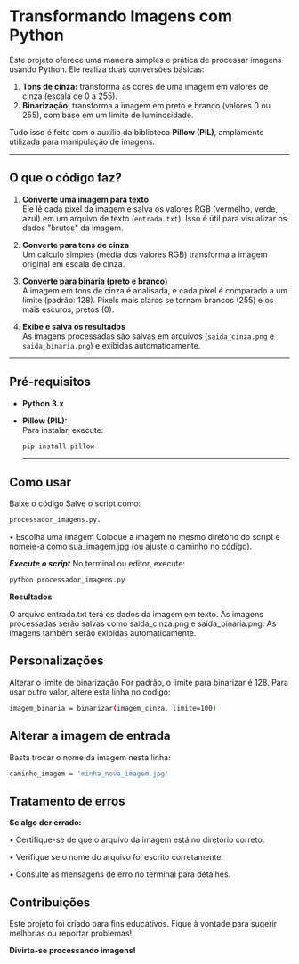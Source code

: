 # Transformando Imagens com Python  

Este projeto oferece uma maneira simples e prática de processar imagens usando Python. Ele realiza duas conversões básicas:  
1. **Tons de cinza:** transforma as cores de uma imagem em valores de cinza (escala de 0 a 255).  
2. **Binarização:** transforma a imagem em preto e branco (valores 0 ou 255), com base em um limite de luminosidade.  

Tudo isso é feito com o auxílio da biblioteca **Pillow (PIL)**, amplamente utilizada para manipulação de imagens.  

---

## O que o código faz?  

1. **Converte uma imagem para texto**  
   Ele lê cada pixel da imagem e salva os valores RGB (vermelho, verde, azul) em um arquivo de texto (`entrada.txt`). Isso é útil para visualizar os dados "brutos" da imagem.  

2. **Converte para tons de cinza**  
   Um cálculo simples (média dos valores RGB) transforma a imagem original em escala de cinza.  

3. **Converte para binária (preto e branco)**  
   A imagem em tons de cinza é analisada, e cada pixel é comparado a um limite (padrão: 128). Pixels mais claros se tornam brancos (255) e os mais escuros, pretos (0).  

4. **Exibe e salva os resultados**  
   As imagens processadas são salvas em arquivos (`saida_cinza.png` e `saida_binaria.png`) e exibidas automaticamente.  

---

## Pré-requisitos  

- **Python 3.x**  
- **Pillow (PIL):**  
  Para instalar, execute:  
  ```bash
  pip install pillow
  ```

  ---

## Como usar
Baixe o código
Salve o script como:
```bash
processador_imagens.py.
```

• Escolha uma imagem
Coloque a imagem no mesmo diretório do script e nomeie-a como sua_imagem.jpg (ou ajuste o caminho no código).

***Execute o script***
No terminal ou editor, execute:
```bash
python processador_imagens.py
```
**Resultados**

O arquivo entrada.txt terá os dados da imagem em texto.
As imagens processadas serão salvas como saida_cinza.png e saida_binaria.png.
As imagens também serão exibidas automaticamente.

## Personalizações
Alterar o limite de binarização
Por padrão, o limite para binarizar é 128. Para usar outro valor, altere esta linha no código:
```bash
imagem_binaria = binarizar(imagem_cinza, limite=100)
```

## Alterar a imagem de entrada
Basta trocar o nome da imagem nesta linha:
```bash
caminho_imagem = 'minha_nova_imagem.jpg'
```

## Tratamento de erros
**Se algo der errado:**

• Certifique-se de que o arquivo da imagem está no diretório correto.

• Verifique se o nome do arquivo foi escrito corretamente.

• Consulte as mensagens de erro no terminal para detalhes.

## Contribuições
Este projeto foi criado para fins educativos. Fique à vontade para sugerir melhorias ou reportar problemas!

**Divirta-se processando imagens!**





